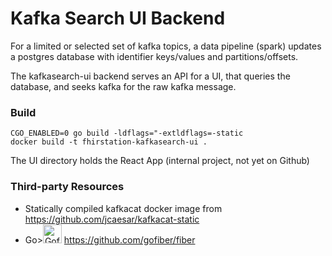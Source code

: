 # Kafka Search UI Backend

For a limited or selected set of kafka topics, a data pipeline (spark) updates a postgres database with identifier
keys/values and partitions/offsets.

The kafkasearch-ui backend serves an API for a UI, that queries the database, and seeks kafka for the raw kafka message.

### Build

```
CGO_ENABLED=0 go build -ldflags="-extldflags=-static
docker build -t fhirstation-kafkasearch-ui .
```

The UI directory holds the React App (internal project, not yet on Github)

### Third-party Resources
* Statically compiled kafkacat docker image from https://github.com/jcaesar/kafkacat-static
* Go<span align="center">><img src="https://gofiber.io/assets/images/logo.svg" height="30px" alt="Gofiber"></span> https://github.com/gofiber/fiber
